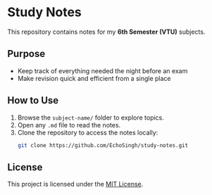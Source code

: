 #  Study Notes

This repository contains notes for my **6th Semester (VTU)** subjects.

##  Purpose

- Keep track of everything needed the night before an exam
- Make revision quick and efficient from a single place

##  How to Use

1. Browse the `subject-name/` folder to explore topics.
2. Open any `.md` file to read the notes.
3. Clone the repository to access the notes locally:
   ```bash
   git clone https://github.com/EchoSingh/study-notes.git
   ```

## License

This project is licensed under the [MIT License](LICENSE).
